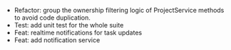 - Refactor: group the ownership filtering logic of ProjectService methods to avoid code duplication.
- Test: add unit test for the whole suite
- Feat: realtime notifications for task updates
- Feat: add notification service